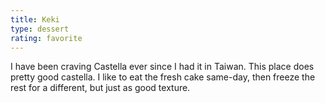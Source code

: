 ```yaml
---
title: Keki
type: dessert
rating: favorite
---
```

I have been craving Castella ever since I had it in Taiwan. This place does pretty good castella. I like to eat the fresh cake same-day, then freeze the rest for a different, but just as good texture.
